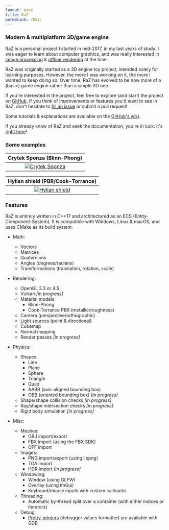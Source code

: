 ```yaml
---
layout: page
title: RaZ
permalink: /RaZ/
---
```


### Modern & multiplatform 3D/game engine

RaZ is a personal project I started in mid-2017, in my last years of study. I was eager to learn about computer graphics, and was really interested in <a href="https://github.com/Razakhel/ArcV" title="ArcV-GitHub">image processing</a> & <a href="https://github.com/Razakhel/RaZtracer" title="RaZtracer-GitHub">offline rendering</a> at the time.

RaZ was originally started as a 3D engine toy project, intended solely for learning purposes. However, the more I was working on it, the more I wanted to keep doing so. Over time, RaZ has evolved to be now more of a (basic) game engine rather than a simple 3D one.

If you're interested in the project, feel free to explore (and star!) the project on [GitHub](https://github.com/Razakhel/RaZ "RaZ - GitHub"). If you think of improvements or features you'd want to see in RaZ, don't hesitate to [fill an issue](https://github.com/Razakhel/RaZ/issues/new "RaZ - Create issue") or submit a pull request!

Some tutorials & explanations are available on the [GitHub's wiki](https://github.com/Razakhel/RaZ/wiki).

If you already know of RaZ and seek the documentation, you're in luck: it's [right here](doc/ "RaZ - Documentation")!

### Some examples

| **Crytek Sponza** (Blinn-Phong)                                                      |
| :----------------------------------------------------------------------------------: |
| [![Crytek Sponza](https://i.imgur.com/Tr1nnjV.jpg)](https://i.imgur.com/Tr1nnjV.jpg) |

| **Hylian shield** (PBR/Cook-Torrance)                                                |
| :----------------------------------------------------------------------------------: |
| [![Hylian shield](https://i.imgur.com/UZ90KKJ.jpg)](https://i.imgur.com/UZ90KKJ.jpg) |

### Features

RaZ is entirely written in C++17 and architectured as an ECS (Entity-Component-System). It is compatible with Windows, Linux & macOS, and uses CMake as its build system.

- Math:
  - Vectors
  - Matrices
  - Quaternions
  - Angles (degrees/radians)
  - Transformations (translation, rotation, scale)

- Rendering:
  - OpenGL 3.3 or 4.5
  - Vulkan _[in progress]_
  - Material models:
    - Blinn-Phong
    - Cook-Torrance PBR (metallic/roughness)
  - Camera (perspective/orthographic)
  - Light sources (point & directional)
  - Cubemap
  - Normal mapping
  - Render passes _[in progress]_

- Physics:
  - Shapes:
    - Line
    - Plane
    - Sphere
    - Triangle
    - Quad
    - AABB (axis-aligned bounding box)
    - OBB (oriented bounding box) _[in progress]_
  - Shape/shape collision checks _[in progress]_
  - Ray/shape intersection checks _[in progress]_
  - Rigid body simulation _[in progress]_

- Misc:
  - Meshes:
    - OBJ import/export
    - FBX import (using the FBX SDK)
    - OFF import
  - Images:
    - PNG import/export (using libpng)
    - TGA import
    - HDR import _[in progress]_
  - Windowing:
    - Window (using GLFW)
    - Overlay (using ImGui)
    - Keyboard/mouse inputs with custom callbacks
  - Threading:
    - Automatic by-thread split over a container (with either indices or iterators)
  - Debug:
    - [Pretty-printers](https://github.com/Razakhel/RaZ/wiki/Use-RaZ%27s-pretty-printers "RaZ - Pretty-printers") (debugger values formatter) are available with GDB
